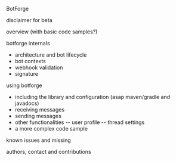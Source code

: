 BotForge

disclaimer for beta

overview (with basic code samples?)

botforge internals
- architecture and bot lifecycle
- bot contexts
- webhook validation
- signature

using botforge
- including the library and configuration (asap maven/gradle and javadocs)
- receiving messages
- sending messages
- other functionalities
-- user profile
-- thread settings
- a more complex code sample

known issues and missing

authors, contact and contributions
